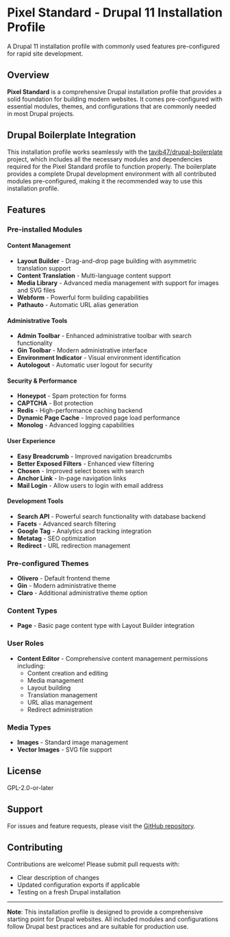 # Pixel Standard - Drupal 11 Installation Profile

A Drupal 11 installation profile with commonly used features pre-configured for rapid site development.

## Overview

**Pixel Standard** is a comprehensive Drupal installation profile that provides a solid foundation for building modern websites. It comes pre-configured with essential modules, themes, and configurations that are commonly needed in most Drupal projects.

## Drupal Boilerplate Integration

This installation profile works seamlessly with the [tavib47/drupal-boilerplate](https://github.com/tavib47/drupal-boilerplate) project, which includes all the necessary modules and dependencies required for the Pixel Standard profile to function properly. The boilerplate provides a complete Drupal development environment with all contributed modules pre-configured, making it the recommended way to use this installation profile.

## Features

### Pre-installed Modules

#### Content Management
- **Layout Builder** - Drag-and-drop page building with asymmetric translation support
- **Content Translation** - Multi-language content support
- **Media Library** - Advanced media management with support for images and SVG files
- **Webform** - Powerful form building capabilities
- **Pathauto** - Automatic URL alias generation

#### Administrative Tools
- **Admin Toolbar** - Enhanced administrative toolbar with search functionality
- **Gin Toolbar** - Modern administrative interface
- **Environment Indicator** - Visual environment identification
- **Autologout** - Automatic user logout for security

#### Security & Performance
- **Honeypot** - Spam protection for forms
- **CAPTCHA** - Bot protection
- **Redis** - High-performance caching backend
- **Dynamic Page Cache** - Improved page load performance
- **Monolog** - Advanced logging capabilities

#### User Experience
- **Easy Breadcrumb** - Improved navigation breadcrumbs
- **Better Exposed Filters** - Enhanced view filtering
- **Chosen** - Improved select boxes with search
- **Anchor Link** - In-page navigation links
- **Mail Login** - Allow users to login with email address

#### Development Tools
- **Search API** - Powerful search functionality with database backend
- **Facets** - Advanced search filtering
- **Google Tag** - Analytics and tracking integration
- **Metatag** - SEO optimization
- **Redirect** - URL redirection management

### Pre-configured Themes
- **Olivero** - Default frontend theme
- **Gin** - Modern administrative theme
- **Claro** - Additional administrative theme option

### Content Types
- **Page** - Basic page content type with Layout Builder integration

### User Roles
- **Content Editor** - Comprehensive content management permissions including:
  - Content creation and editing
  - Media management
  - Layout building
  - Translation management
  - URL alias management
  - Redirect administration

### Media Types
- **Images** - Standard image management
- **Vector Images** - SVG file support

## License

GPL-2.0-or-later

## Support

For issues and feature requests, please visit the [GitHub repository](https://github.com/tavib47/drupal-pixel-standard).

## Contributing

Contributions are welcome! Please submit pull requests with:
- Clear description of changes
- Updated configuration exports if applicable
- Testing on a fresh Drupal installation

---

**Note**: This installation profile is designed to provide a comprehensive starting point for Drupal websites. All included modules and configurations follow Drupal best practices and are suitable for production use.